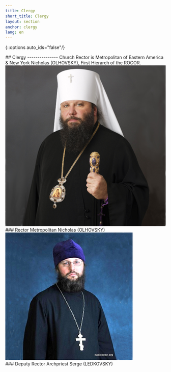 ```yaml
---
title: Clergy
short_title: Clergy
layout: section
anchor: clergy
lang: en
---
```

{::options auto_ids="false"/}
<div class="section-title center" markdown="1">
##  Clergy
---------------
Church Rector is Metropolitan of Eastern America & New York Nicholas (OLHOVSKY), First Hierarch of the ROCOR.
<!-- Diakon Rostislav WOJTENKO. Sub-diakon Alexey Enikeyev. Sub-diakon James Storms. -->
</div>

<div class="row">

<div class="col-md-4 col-md-offset-2">
<div class="thumbnail">
<img alt="..." src="/img/mn_official_portrait_rus-scaled.jpg" class="img-thumbnail team-img">
<div class="caption" markdown="1">
### Rector
Metropolitan Nicholas (OLHOVSKY)
</div>
</div>
</div>

<div class="col-md-4 col-md-offset-0">
<div class="thumbnail">
<img alt="..." src="img/rev_serge_ledk.png" class="img-thumbnail team-img">
<div class="caption" markdown="1">
### Deputy Rector
Archpriest Serge (LEDKOVSKY)
</div>
</div>
</div>
<!-- 
<div class="col-md-4">
<div class="thumbnail">
<img alt="..." src="img/chemodakov2.jpg" class="img-thumbnail team-img">
<div class="caption" markdown="1">
### Archpriest
Seraphim CHEMODAKOV
</div>
</div>
</div> -->


</div>

